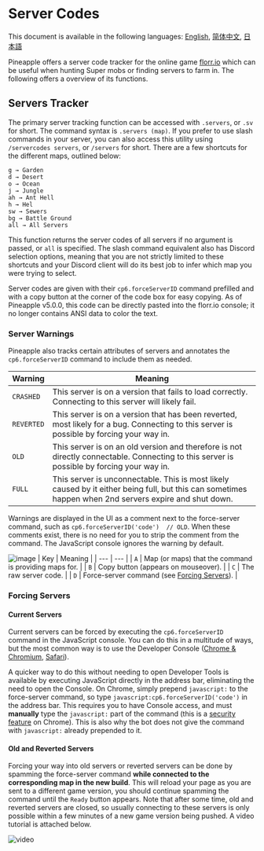 # Server Codes
This document is available in the following languages: [English](servercodes-english.md), [简体中文](placeholder), [日本語](placeholder)

Pineapple offers a server code tracker for the online game [florr.io](https://florr.io) which can be useful when hunting Super mobs or finding servers to farm in. The following offers a overview of its functions.

## Servers Tracker
The primary server tracking function can be accessed with `.servers`, or `.sv` for short. The command syntax is `.servers (map)`. If you prefer to use slash commands in your server, you can also access this utility using `/servercodes servers`, or `/servers` for short. There are a few shortcuts for the different maps, outlined below:
```
g → Garden
d → Desert
o → Ocean
j → Jungle
ah → Ant Hell
h → Hel
sw → Sewers
bg → Battle Ground
all → All Servers
```
This function returns the server codes of all servers if no argument is passed, or `all` is specified. The slash command equivalent also has Discord selection options, meaning that you are not strictly limited to these shortcuts and your Discord client will do its best job to infer which map you were trying to select.

Server codes are given with their `cp6.forceServerID` command prefilled and with a copy button at the corner of the code box for easy copying. As of Pineapple v5.0.0, this code can be directly pasted into the florr.io console; it no longer contains ANSI data to color the text.

### Server Warnings
Pineapple also tracks certain attributes of servers and annotates the `cp6.forceServerID` command to include them as needed.

| Warning | Meaning |
| --- | --- |
| `CRASHED` | This server is on a version that fails to load correctly. Connecting to this server will likely fail. |
| `REVERTED` | This server is on a version that has been reverted, most likely for a bug. Connecting to this server is possible by forcing your way in. |
| `OLD` | This server is on an old version and therefore is not directly connectable. Connecting to this server is possible by forcing your way in. |
| `FULL` | This server is unconnectable. This is most likely caused by it either being full, but this can sometimes happen when 2nd servers expire and shut down. |

Warnings are displayed in the UI as a comment next to the force-server command, such as `cp6.forceServerID('code')  // OLD`. When these comments exist, there is no need for you to strip the comment from the command. The JavaScript console ignores the warning by default.

![image](https://github.com/user-attachments/assets/ebcb4c34-a507-4adf-b18f-7b3078903c14)
| Key | Meaning |
| --- | --- |
| `A` | Map (or maps) that the command is providing maps for. |
| `B` | Copy button (appears on mouseover). |
| `C` | The raw server code. |
| `D` | Force-server command (see [Forcing Servers](#forcing-servers)). |

### Forcing Servers
#### Current Servers
Current servers can be forced by executing the `cp6.forceServerID` command in the JavaScript console. You can do this in a multitude of ways, but the most common way is to use the Developer Console ([Chrome & Chromium](https://developer.chrome.com/docs/devtools/open), [Safari](https://developer.apple.com/library/archive/documentation/NetworkingInternetWeb/Conceptual/Web_Inspector_Tutorial/EnableWebInspector/EnableWebInspector.html)).

A quicker way to do this without needing to open Developer Tools is available by executing JavaScript directly in the address bar, eliminating the need to open the Console. On Chrome, simply prepend `javascript:` to the force-server command, so type `javascript:cp6.forceServerID('code')` in the address bar. This requires you to have Console access, and must **manually** type the `javascript:` part of the command (this is a [security feature](https://stackoverflow.com/questions/7698009/why-is-javascript-pseudo-protocol-stripped-from-url-bar-when-pasted) on Chrome). This is also why the bot does not give the command with `javascript:` already prepended to it.

#### Old and Reverted Servers
Forcing your way into old servers or reverted servers can be done by spamming the force-server command **while connected to the corresponding map in the new build**. This will reload your page as you are sent to a different game version, you should continue spamming the command until the `Ready` button appears. Note that after some time, old and reverted servers are closed, so usually connecting to these servers is only possible within a few minutes of a new game version being pushed. A video tutorial is attached below.

![video](https://github.com/user-attachments/assets/ea61d092-31fa-4ff0-855b-0e6eae6ee8a4)
